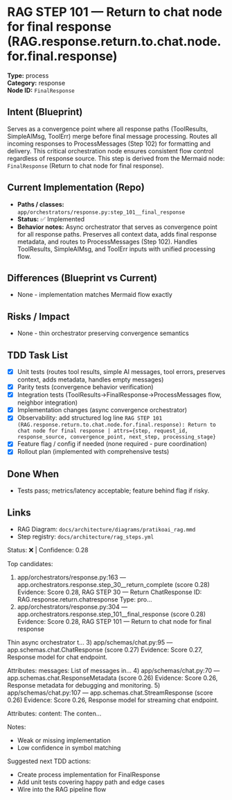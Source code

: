 # RAG STEP 101 — Return to chat node for final response (RAG.response.return.to.chat.node.for.final.response)

**Type:** process  
**Category:** response  
**Node ID:** `FinalResponse`

## Intent (Blueprint)
Serves as a convergence point where all response paths (ToolResults, SimpleAIMsg, ToolErr) merge before final message processing. Routes all incoming responses to ProcessMessages (Step 102) for formatting and delivery. This critical orchestration node ensures consistent flow control regardless of response source. This step is derived from the Mermaid node: `FinalResponse` (Return to chat node for final response).

## Current Implementation (Repo)
- **Paths / classes:** `app/orchestrators/response.py:step_101__final_response`
- **Status:** ✅ Implemented
- **Behavior notes:** Async orchestrator that serves as convergence point for all response paths. Preserves all context data, adds final response metadata, and routes to ProcessMessages (Step 102). Handles ToolResults, SimpleAIMsg, and ToolErr inputs with unified processing flow.

## Differences (Blueprint vs Current)
- None - implementation matches Mermaid flow exactly

## Risks / Impact
- None - thin orchestrator preserving convergence semantics

## TDD Task List
- [x] Unit tests (routes tool results, simple AI messages, tool errors, preserves context, adds metadata, handles empty messages)
- [x] Parity tests (convergence behavior verification)
- [x] Integration tests (ToolResults→FinalResponse→ProcessMessages flow, neighbor integration)
- [x] Implementation changes (async convergence orchestrator)
- [x] Observability: add structured log line
  `RAG STEP 101 (RAG.response.return.to.chat.node.for.final.response): Return to chat node for final response | attrs={step, request_id, response_source, convergence_point, next_step, processing_stage}`
- [x] Feature flag / config if needed (none required - pure coordination)
- [x] Rollout plan (implemented with comprehensive tests)

## Done When
- Tests pass; metrics/latency acceptable; feature behind flag if risky.

## Links
- RAG Diagram: `docs/architecture/diagrams/pratikoai_rag.mmd`
- Step registry: `docs/architecture/rag_steps.yml`


<!-- AUTO-AUDIT:BEGIN -->
Status: ❌  |  Confidence: 0.28

Top candidates:
1) app/orchestrators/response.py:163 — app.orchestrators.response.step_30__return_complete (score 0.28)
   Evidence: Score 0.28, RAG STEP 30 — Return ChatResponse
ID: RAG.response.return.chatresponse
Type: pro...
2) app/orchestrators/response.py:304 — app.orchestrators.response.step_101__final_response (score 0.28)
   Evidence: Score 0.28, RAG STEP 101 — Return to chat node for final response

Thin async orchestrator t...
3) app/schemas/chat.py:95 — app.schemas.chat.ChatResponse (score 0.27)
   Evidence: Score 0.27, Response model for chat endpoint.

Attributes:
    messages: List of messages in...
4) app/schemas/chat.py:70 — app.schemas.chat.ResponseMetadata (score 0.26)
   Evidence: Score 0.26, Response metadata for debugging and monitoring.
5) app/schemas/chat.py:107 — app.schemas.chat.StreamResponse (score 0.26)
   Evidence: Score 0.26, Response model for streaming chat endpoint.

Attributes:
    content: The conten...

Notes:
- Weak or missing implementation
- Low confidence in symbol matching

Suggested next TDD actions:
- Create process implementation for FinalResponse
- Add unit tests covering happy path and edge cases
- Wire into the RAG pipeline flow
<!-- AUTO-AUDIT:END -->